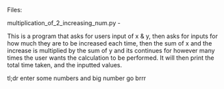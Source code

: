 Files:

multiplication_of_2_increasing_num.py - 

This is a program that asks for users input of x & y, then asks for inputs for how much they are to be increased each time, then the sum of x and the increase is multiplied by the sum of y and its continues for however many times the user wants the calculation to be performed. It will then print the total time taken, and the inputted values.

tl;dr enter some numbers and big number go brrr
